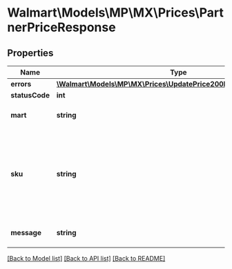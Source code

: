 # Walmart\Models\MP\MX\Prices\PartnerPriceResponse

## Properties

Name | Type | Description | Notes
------------ | ------------- | ------------- | -------------
**errors** | [**\Walmart\Models\MP\MX\Prices\UpdatePrice200ResponseErrorsInner[]**](UpdatePrice200ResponseErrorsInner.md) |  | [optional]
**statusCode** | **int** |  | [optional]
**mart** | **string** | Marketplace name. Example: mart: 7 | [optional]
**sku** | **string** | An arbitrary alphanumeric unique ID, specified by the seller, which identifies each item. This will be used by the seller in the XSD file to refer to each item. | [optional]
**message** | **string** | A message of acknowledgement for a price update | [optional]


[[Back to Model list]](./) [[Back to API list]](../../../../../README.md#supported-apis) [[Back to README]](../../../../../README.md)
